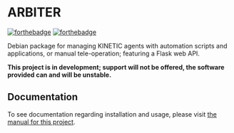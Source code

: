 # ARBITER
[![forthebadge](https://forthebadge.com/images/badges/contains-technical-debt.svg)](https://forthebadge.com) [![forthebadge](https://forthebadge.com/images/badges/made-with-python.svg)](https://forthebadge.com)

Debian package for managing KINETIC agents with automation scripts and applications, or manual tele-operation; featuring a Flask web API.

**This project is in development; support will not be offered, the software provided can and will be unstable.**

## Documentation
To see documentation regarding installation and usage, please visit [the manual for this project](https://dreamerslegacy.xyz/projects/arbiter/docs/index.html).
